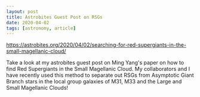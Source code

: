 ```yaml
---
layout: post
title: Astrobites Guest Post on RSGs
date: 2020-04-02
tags: [astronomy, article]
---
```


https://astrobites.org/2020/04/02/searching-for-red-supergiants-in-the-small-magellanic-cloud/

Take a look at my astrobites guest post on Ming Yang's paper on how to find Red Supergiants in the Small Magellanic Cloud. My collaborators and I have recently used this method to separate out RSGs from Asymptotic Giant Branch stars in the local group galaxies of M31, M33 and the Large and Small Magellanic Clouds!